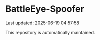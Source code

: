 # BattleEye-Spoofer

Last updated: 2025-06-19 04:57:58

This repository is automatically maintained.
